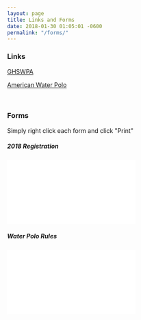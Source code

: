 ```yaml
---
layout: page
title: Links and Forms
date: 2018-01-30 01:05:01 -0600
permalink: "/forms/"
---
```


### Links
[GHSWPA](http://www.gapolo.com)

[American Water Polo](https://www.americanwaterpolo.org)

<br>

### Forms
Simply right click each form and click "Print"

<div class="text-center mt-4 mb-4">

##### 2018 Registration
<embed class="pdf-form" src="/assets/docs/CambridgeWaterPolo2018.3.pdf"/>

<br>

##### Water Polo Rules
<embed class="pdf-form" src="/assets/docs/Water-Polo-Game-Basics.pdf"/>

</div>